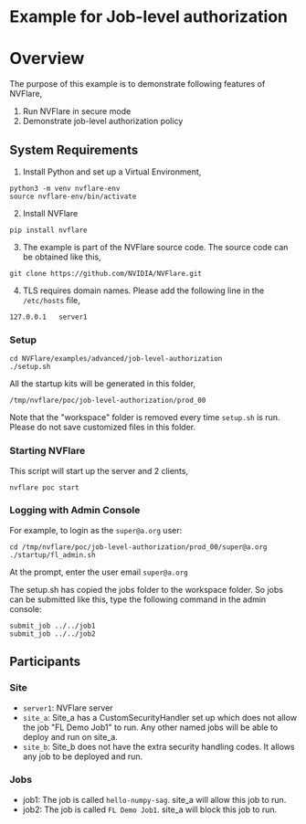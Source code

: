 # Example for Job-level authorization

# Overview

The purpose of this example is to demonstrate following features of NVFlare,

1. Run NVFlare in secure mode
2. Demonstrate job-level authorization policy

## System Requirements

1. Install Python and set up a Virtual Environment,
```
python3 -m venv nvflare-env
source nvflare-env/bin/activate
```
2. Install NVFlare
```
pip install nvflare
```
3. The example is part of the NVFlare source code. The source code can be obtained like this,
```
git clone https://github.com/NVIDIA/NVFlare.git
```
4. TLS requires domain names. Please add the following line in the `/etc/hosts` file,
```
127.0.0.1	server1
```

### Setup

```
cd NVFlare/examples/advanced/job-level-authorization
./setup.sh
```

All the startup kits will be generated in this folder,
```
/tmp/nvflare/poc/job-level-authorization/prod_00
```

Note that the "workspace" folder is removed every time `setup.sh` is run. Please do not save customized files in this folder.

### Starting NVFlare

This script will start up the server and 2 clients,
```
nvflare poc start
```

### Logging with Admin Console

For example, to login as the `super@a.org` user:

```
cd /tmp/nvflare/poc/job-level-authorization/prod_00/super@a.org
./startup/fl_admin.sh
```

At the prompt, enter the user email `super@a.org`

The setup.sh has copied the jobs folder to the workspace folder.
So jobs can be submitted like this, type the following command in the admin console:

```
submit_job ../../job1
submit_job ../../job2
```

## Participants

### Site
* `server1`: NVFlare server
* `site_a`: Site_a has a CustomSecurityHandler set up which does not allow the job "FL Demo Job1" to run. Any other named jobs will be able to deploy and run on site_a.
* `site_b`: Site_b does not have the extra security handling codes. It allows any job to be deployed and run.

### Jobs

* job1: The job is called `hello-numpy-sag`. site_a will allow this job to run.
* job2: The job is called `FL Demo Job1`. site_a will block this job to run.



